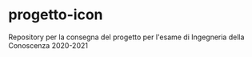 # progetto-icon
Repository per la consegna del progetto per l'esame di Ingegneria della Conoscenza 2020-2021
